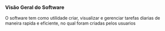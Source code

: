 
### **Visão Geral do Software**

O software tem como utilidade criar, visualizar  e gerenciar tarefas diarias de maneira rapida e  eficiente, no qual foram criadas pelos usuarios
